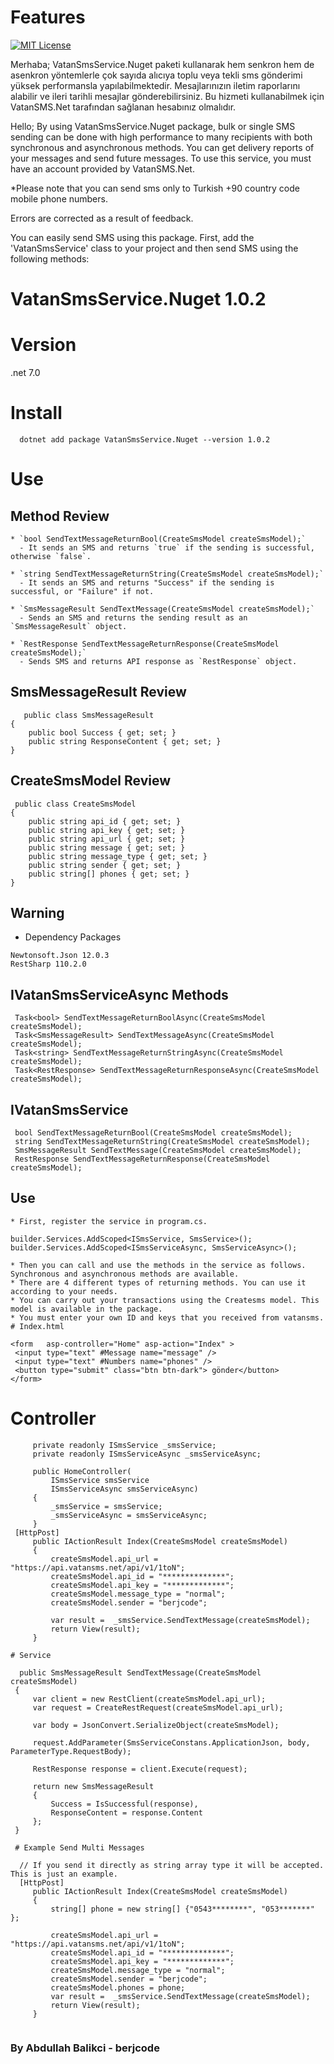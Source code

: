 # Features

[![MIT License][license-shield]][license-url]

Merhaba;
VatanSmsService.Nuget paketi kullanarak hem senkron hem de asenkron yöntemlerle çok sayıda alıcıya toplu veya tekli sms gönderimi yüksek performansla yapılabilmektedir. 
Mesajlarınızın iletim raporlarını alabilir ve ileri tarihli mesajlar gönderebilirsiniz. 
Bu hizmeti kullanabilmek için VatanSMS.Net tarafından sağlanan hesabınız olmalıdır.

Hello;
By using VatanSmsService.Nuget package, bulk or single SMS sending can be done with high performance to many recipients with both synchronous and asynchronous methods.
You can get delivery reports of your messages and send future messages.
To use this service, you must have an account provided by VatanSMS.Net.

*Please note that you can send sms only to Turkish +90 country code mobile phone numbers.

Errors are corrected as a result of feedback.

You can easily send SMS using this package. First, add the 'VatanSmsService' class to your project and then send SMS using the following methods:
# VatanSmsService.Nuget 1.0.2
# Version
.net 7.0
# Install
```
  dotnet add package VatanSmsService.Nuget --version 1.0.2
```
# Use 
## Method Review
```
* `bool SendTextMessageReturnBool(CreateSmsModel createSmsModel);`
  - It sends an SMS and returns `true` if the sending is successful, otherwise `false`.

* `string SendTextMessageReturnString(CreateSmsModel createSmsModel);`
  - It sends an SMS and returns "Success" if the sending is successful, or "Failure" if not.

* `SmsMessageResult SendTextMessage(CreateSmsModel createSmsModel);`
  - Sends an SMS and returns the sending result as an `SmsMessageResult` object.

* `RestResponse SendTextMessageReturnResponse(CreateSmsModel createSmsModel);`
  - Sends SMS and returns API response as `RestResponse` object.
```
## SmsMessageResult Review
```
   public class SmsMessageResult
{
    public bool Success { get; set; }
    public string ResponseContent { get; set; }
}
```
## CreateSmsModel Review
```
 public class CreateSmsModel
{
    public string api_id { get; set; } 
    public string api_key { get; set; } 
    public string api_url { get; set; } 
    public string message { get; set; }
    public string message_type { get; set; }
    public string sender { get; set; }
    public string[] phones { get; set; }
}
```
## Warning
   * Dependency  Packages
   ```
   Newtonsoft.Json 12.0.3
   RestSharp 110.2.0
   ```
  ## IVatanSmsServiceAsync Methods
   ```
    Task<bool> SendTextMessageReturnBoolAsync(CreateSmsModel createSmsModel);
    Task<SmsMessageResult> SendTextMessageAsync(CreateSmsModel createSmsModel);
    Task<string> SendTextMessageReturnStringAsync(CreateSmsModel createSmsModel);
    Task<RestResponse> SendTextMessageReturnResponseAsync(CreateSmsModel createSmsModel);
   ```
  ## IVatanSmsService
   ```
    bool SendTextMessageReturnBool(CreateSmsModel createSmsModel);
    string SendTextMessageReturnString(CreateSmsModel createSmsModel);
    SmsMessageResult SendTextMessage(CreateSmsModel createSmsModel);
    RestResponse SendTextMessageReturnResponse(CreateSmsModel createSmsModel);
   ```
   ## Use
    * First, register the service in program.cs.
   ```
   builder.Services.AddScoped<ISmsService, SmsService>();
   builder.Services.AddScoped<ISmsServiceAsync, SmsServiceAsync>();
   ```
    * Then you can call and use the methods in the service as follows. Synchronous and asynchronous methods are available.
    * There are 4 different types of returning methods. You can use it according to your needs.
    * You can carry out your transactions using the Createsms model. This model is available in the package.
    * You must enter your own ID and keys that you received from vatansms.
    # Index.html
   ```
   <form   asp-controller="Home" asp-action="Index" >
    <input type="text" #Message name="message" />
    <input type="text" #Numbers name="phones" />
    <button type="submit" class="btn btn-dark"> gönder</button>
  </form>
   ```
   # Controller
   ```
        private readonly ISmsService _smsService;
        private readonly ISmsServiceAsync _smsServiceAsync;

        public HomeController(
            ISmsService smsService
            ISmsServiceAsync smsServiceAsync)
        {
            _smsService = smsService;
            _smsServiceAsync = smsServiceAsync;
        }
    [HttpPost]
        public IActionResult Index(CreateSmsModel createSmsModel)
        {
            createSmsModel.api_url = "https://api.vatansms.net/api/v1/1toN";
            createSmsModel.api_id = "**************";
            createSmsModel.api_key = "*************";
            createSmsModel.message_type = "normal";
            createSmsModel.sender = "berjcode";

            var result =  _smsService.SendTextMessage(createSmsModel);
            return View(result);
        }
   ```
    # Service
   ```
     public SmsMessageResult SendTextMessage(CreateSmsModel createSmsModel)
    {
        var client = new RestClient(createSmsModel.api_url);
        var request = CreateRestRequest(createSmsModel.api_url);

        var body = JsonConvert.SerializeObject(createSmsModel);

        request.AddParameter(SmsServiceConstans.ApplicationJson, body, ParameterType.RequestBody);

        RestResponse response = client.Execute(request);

        return new SmsMessageResult
        {
            Success = IsSuccessful(response),
            ResponseContent = response.Content
        };
    }
   ```
     # Example Send Multi Messages
   ```
     // If you send it directly as string array type it will be accepted. This is just an example.
     [HttpPost]
        public IActionResult Index(CreateSmsModel createSmsModel)
        {
            string[] phone = new string[] {"0543********", "053*******" };

            createSmsModel.api_url = "https://api.vatansms.net/api/v1/1toN";
            createSmsModel.api_id = "**************";
            createSmsModel.api_key = "*************";
            createSmsModel.message_type = "normal";
            createSmsModel.sender = "berjcode";
            createSmsModel.phones = phone;
            var result =  _smsService.SendTextMessage(createSmsModel);
            return View(result);
        }
        
   ```
[license-shield]: https://img.shields.io/github/license/othneildrew/Best-README-Template.svg?style=for-the-badge
[license-url]: https://github.com/berjcode/VatanSmsService/blob/main/LICENSE
                                                                                                                      
   ###    By Abdullah Balikci - berjcode

